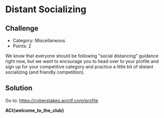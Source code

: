 
# Distant Socializing

## Challenge
* Category: Miscellaneous
* Points: 2

We know that everyone should be following "social distancing" guidance right now, but we want to encourage you to head over to your profile and sign up for your competitive category and practice a little bit of distant socializing (and friendly competition).

## Solution

Go to:
https://cyberstakes.acictf.com/profile

**ACI{welcome_to_the_club}**
